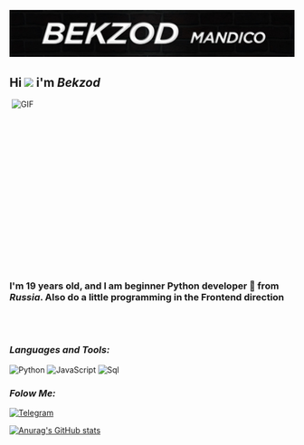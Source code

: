 ![Header](https://github.com/mandico21/mandico21/blob/main/assets/logo.jpg)

## Hi <img src="https://media.giphy.com/media/hvRJCLFzcasrR4ia7z/giphy.gif" width="25px"> i'm ***Bekzod*** 
<img align="right" alt="GIF" alt="GIF" src="https://github.com/abhisheknaiidu/abhisheknaiidu/blob/master/code.gif?raw=true" width="500" height="320" />

### I'm 19 years old, and I am beginner Python developer 📡 from _Russia_. Also do a little programming in the Frontend direction
<br/>
<br/>


### *Languages and Tools:*

![Python](https://img.shields.io/badge/Python-0b0d0d?style=for-the-badge&logo=python)
![JavaScript](https://img.shields.io/badge/JavaScript-0b0d0d?style=for-the-badge&logo=JavaScript)
![Sql](https://img.shields.io/badge/Sql-0b0d0d?style=for-the-badge&logo=postgresql)


### *Folow Me:*
[![Telegram](https://img.shields.io/badge/Telegram-0b0d0d?style=for-the-badge&logo=Telegram)](https://t.me/mandico21)
<br/>

[![Anurag's GitHub stats](https://github-readme-stats.vercel.app/api?username=mandico21&theme=nord&show_icons=true)](https://github.com/anuraghazra/github-readme-stats)
